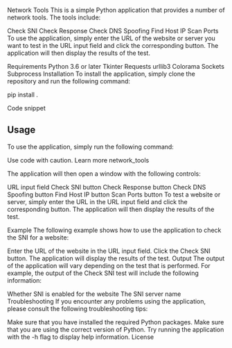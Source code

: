 Network Tools
This is a simple Python application that provides a number of network tools. The tools include:

Check SNI
Check Response
Check DNS Spoofing
Find Host IP
Scan Ports
To use the application, simply enter the URL of the website or server you want to test in the URL input field and click the corresponding button. The application will then display the results of the test.

Requirements
Python 3.6 or later
Tkinter
Requests
urllib3
Colorama
Sockets
Subprocess
Installation
To install the application, simply clone the repository and run the following command:

pip install .

Code snippet

## Usage

To use the application, simply run the following command:

Use code with caution. Learn more
network_tools

The application will then open a window with the following controls:

URL input field
Check SNI button
Check Response button
Check DNS Spoofing button
Find Host IP button
Scan Ports button
To test a website or server, simply enter the URL in the URL input field and click the corresponding button. The application will then display the results of the test.

Example
The following example shows how to use the application to check the SNI for a website:

Enter the URL of the website in the URL input field.
Click the Check SNI button.
The application will display the results of the test.
Output
The output of the application will vary depending on the test that is performed. For example, the output of the Check SNI test will include the following information:

Whether SNI is enabled for the website
The SNI server name
Troubleshooting
If you encounter any problems using the application, please consult the following troubleshooting tips:

Make sure that you have installed the required Python packages.
Make sure that you are using the correct version of Python.
Try running the application with the -h flag to display help information.
License
